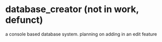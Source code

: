 # database_creator (not in work, defunct)
a console based database system. planning on adding in an edit feature
